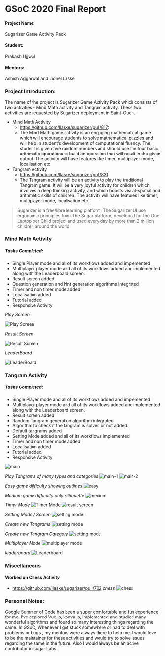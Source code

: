 # GSoC 2020 Final Report

#### Project Name: 
Sugarizer Game Activity Pack 
#### Student: 
Prakash Ujjwal
#### Mentors:
Ashish Aggarwal and Lionel Laské 

### Project Introduction:
The name of the project is Sugarizer Game Activity Pack which consists of two activities - Mind Math activity and Tangram activity. These two activities are requested by Sugarizer deployment in Saint-Ouen.
* Mind Math Activity 
  * https://github.com/llaske/sugarizer/pull/817:
  * The Mind Math game activity is an engaging mathematical game which will encourage students to solve mathematical puzzles and will help in student’s development of computational fluency. The student is given five random numbers and should use the four basic arithmetic operations to build an operation that will result in the given output. The activity will have features like timer, multiplayer mode, localisation etc
* Tangram Activity 
  * https://github.com/llaske/sugarizer/pull/831
  * The Tangram activity will be an activity to play the traditional Tangram game. It will be a very joyful activity for children which involves a deep thinking activity, and which boosts visual-spatial and arithmetic skills of children. The activity will have features like timer, multiplayer mode, localisation etc.



> Sugarizer is a free/libre learning platform. The Sugarizer UI use ergonomic principles from The Sugar platform, developed for the One Laptop per Child project and used every day by more than 2 million children around the world.


### Mind Math Activity
##### Tasks Completed:
* Single Player mode and all of its workflows added and implemented
* Multiplayer player mode and all of its workflows added and implemented along with the Leaderboard screen.
* Result screen added
* Question generation and hint generation algorithms integrated
* Timer and non timer mode added
* Localisation added
* Tutorial added
* Responsive Activity

*Play Screen*

![Play Screen](../screenshots/mindmath-1.png)

*Result Screen*

![Result Screen](../screenshots/mindmath-2.png)

*LeaderBoard*

![LeaderBoard](../screenshots/mindmath-3.png)

### Tangram Activity
##### Tasks Completed:
* Single Player mode and all of its workflows added and implemented
* Multiplayer player mode and all of its workflows added and implemented along with the Leaderboard screen.
* Result screen added
* Random Tangram generation algorithm integrated
* Algorithm to check if the tangram is solved or not added.
* Default tangrams added
* Setting Mode added and all of its workflows implemented
* Timer and non timer mode added
* Localisation added
* Tutorial added
* Responsive Activity

![main](../screenshots/tangram-1.png)

*Play Tangrams of many types and categories*
![main-1](../screenshots/tangram-14.png)
![main-2](../screenshots/tangram-3.png)

*Easy game difficulty showing outlines*
![easy](../screenshots/tangram-6.png)

*Medium game difficulty only silhouette*
![medium](../screenshots/tangram-7.png)

*Timer Mode*
![Timer Mode](../screenshots/tangram-9.png)
![result screen](../screenshots/tangram-10.png)

*Setting Mode / Screen*
![setting mode](../screenshots/tangram-4.png)

*Create new Tangrams*
![setting mode](../screenshots/tangram-5.png)

*Create new Tangram Category*
![setting mode](../screenshots/tangram-11.png)

*Multiplayer Mode*
![multiplayer mode](../screenshots/tangram-12.png)

*leaderboard*
![Leaderboard](../screenshots/tangram-13.png)

### Miscellaneous
#### Worked on Chess Activity
* https://github.com/llaske/sugarizer/pull/702
*chess*
![chess](../screenshots/chess.png)

### Personal Notes:
Google Summer of Code has been a super comfortable and fun experience for me. I’ve explored Vue.js, konva.js, implemented and studied many wonderful algorithms and found so many interesting things regarding the same. In GSoC, Whenever I got stuck somewhere or had to deal with problems or bugs , my mentors were always there to help me.
I would love to be the maintainer for these activities and would try to solve issues regarding the same in the future. Also I would always be an active contributor in sugar Labs. 

